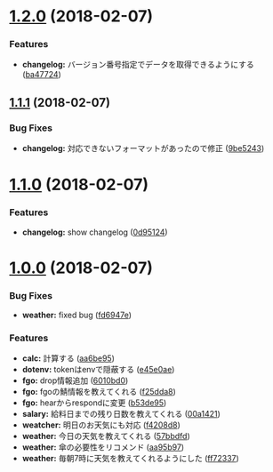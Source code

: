 <a name="1.2.0"></a>
# [1.2.0](https://github.com/rymizuki/hubot-mizubo/compare/v1.1.1...v1.2.0) (2018-02-07)


### Features

* **changelog:** バージョン番号指定でデータを取得できるようにする ([ba47724](https://github.com/rymizuki/hubot-mizubo/commit/ba47724))



<a name="1.1.1"></a>
## [1.1.1](https://github.com/rymizuki/hubot-mizubo/compare/v1.1.0...v1.1.1) (2018-02-07)


### Bug Fixes

* **changelog:** 対応できないフォーマットがあったので修正 ([9be5243](https://github.com/rymizuki/hubot-mizubo/commit/9be5243))



<a name="1.1.0"></a>
# [1.1.0](https://github.com/rymizuki/hubot-mizubo/compare/v1.0.0...v1.1.0) (2018-02-07)


### Features

* **changelog:** show changelog ([0d95124](https://github.com/rymizuki/hubot-mizubo/commit/0d95124))



<a name="1.0.0"></a>
# [1.0.0](https://github.com/rymizuki/hubot-mizubo/compare/57bbdfd...v1.0.0) (2018-02-07)


### Bug Fixes

* **weather:** fixed bug ([fd6947e](https://github.com/rymizuki/hubot-mizubo/commit/fd6947e))


### Features

* **calc:** 計算する ([aa6be95](https://github.com/rymizuki/hubot-mizubo/commit/aa6be95))
* **dotenv:** tokenはenvで隠蔽する ([e45e0ae](https://github.com/rymizuki/hubot-mizubo/commit/e45e0ae))
* **fgo:** drop情報追加 ([6010bd0](https://github.com/rymizuki/hubot-mizubo/commit/6010bd0))
* **fgo:** fgoの鯖情報を教えてくれる ([f25dda8](https://github.com/rymizuki/hubot-mizubo/commit/f25dda8))
* **fgo:** hearからrespondに変更 ([b53de95](https://github.com/rymizuki/hubot-mizubo/commit/b53de95))
* **salary:** 給料日までの残り日数を教えてくれる ([00a1421](https://github.com/rymizuki/hubot-mizubo/commit/00a1421))
* **weatcher:** 明日のお天気にも対応 ([f4208d8](https://github.com/rymizuki/hubot-mizubo/commit/f4208d8))
* **weather:** 今日の天気を教えてくれる ([57bbdfd](https://github.com/rymizuki/hubot-mizubo/commit/57bbdfd))
* **weather:** 傘の必要性をリコメンド ([aa95b97](https://github.com/rymizuki/hubot-mizubo/commit/aa95b97))
* **weather:** 毎朝7時に天気を教えてくれるようにした ([ff72337](https://github.com/rymizuki/hubot-mizubo/commit/ff72337))



